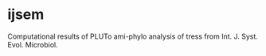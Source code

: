 # ijsem
Computational results of PLUTo ami-phylo analysis of tress from Int. J. Syst. Evol. Microbiol.
